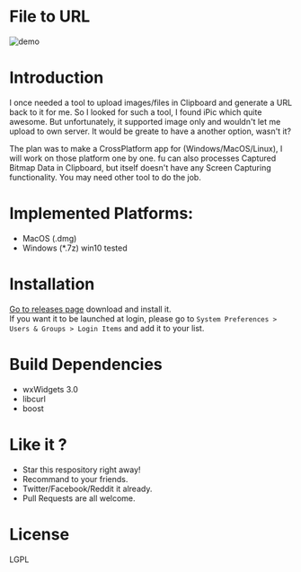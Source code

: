 # File to URL

![demo](https://github.com/klesh/fu/raw/master/example.gif)
# Introduction

I once needed a tool to upload images/files in Clipboard and generate a URL back to it for me. So I looked for such a tool, I found iPic which quite awesome. But unfortunately, it supported image only and wouldn't let me upload to own server. It would be greate to have a another option, wasn't it?   

The plan was to make a CrossPlatform app for (Windows/MacOS/Linux), I will work on those platform one by one. fu can also processes Captured Bitmap Data in Clipboard, but itself doesn't have any Screen Capturing functionality. You may need other tool to do the job.

# Implemented Platforms:

  * MacOS (.dmg)
  * Windows (*.7z) win10 tested

# Installation

[Go to releases page](https://github.com/klesh/fu/releases) download and install it.    
If you want it to be launched at login, please go to `System Preferences > Users & Groups > Login Items` and add it to your list.

# Build Dependencies

  * wxWidgets 3.0
  * libcurl
  * boost

# Like it ?

  * Star this respository right away!
  * Recommand to your friends.
  * Twitter/Facebook/Reddit it already.
  * Pull Requests are all welcome.

# License

LGPL
